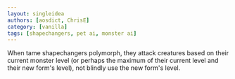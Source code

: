 ```yaml
---
layout: singleidea
authors: [aosdict, ChrisE]
category: [vanilla]
tags: [shapechangers, pet ai, monster ai]
---
```

When tame shapechangers polymorph, they attack creatures based on their current monster level (or perhaps the maximum of their current level and their new form's level), not blindly use the new form's level.
